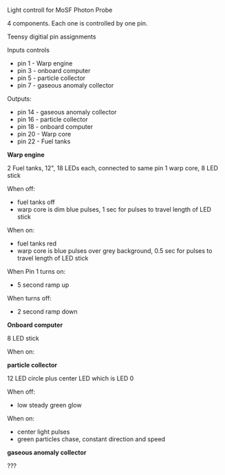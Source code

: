 Light controll for MoSF Photon Probe

4 components. Each one is controlled by one pin.

Teensy digitial pin assignments

Inputs controls

- pin 1 -  Warp engine
- pin 3 - onboard computer
- pin 5 - particle collector
- pin 7 - gaseous anomaly collector

Outputs:

- pin 14 - gaseous anomaly collector
- pin 16 - particle collector
- pin 18 - onboard computer
- pin 20 - Warp core
- pin 22 - Fuel tanks

**Warp engine**

2 Fuel tanks, 12", 18 LEDs each, connected to same pin
1 warp core, 8 LED stick

When off:

 - fuel tanks off
 - warp core is dim blue pulses, 1 sec for pulses to travel length of LED stick
 
When on:

 - fuel tanks red
 - warp core is blue pulses over grey background, 0.5 sec for pulses to travel length of LED stick
 
 
When Pin 1 turns on:

 - 5 second ramp up
 
When turns off:

 - 2 second ramp down 
 

**Onboard computer**

8 LED stick

When on: 

**particle collector**

12 LED circle plus center LED which is LED 0

When off:

- low steady green glow

When on:

 - center light pulses
 - green particles chase, constant direction and speed


**gaseous anomaly collector**

???
